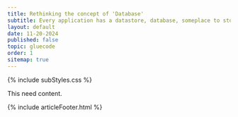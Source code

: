 ```yaml
---
title: Rethinking the concept of 'Database'
subtitle: Every application has a datastore, database, someplace to store data. A low-code stack might not need a traditional db.
layout: default
date: 11-20-2024
published: false
topic: gluecode
order: 1
sitemap: true
---
```

 
{% include subStyles.css %}

This need content.

{% include articleFooter.html %}